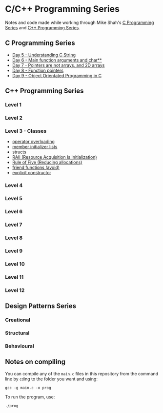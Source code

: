 # C/C++ Programming Series

Notes and code made while working through Mike Shah's [C Programming Series](https://www.youtube.com/playlist?list=PLvv0ScY6vfd8M-Mi_Vyrg7KgISTW3Sklt) and [C++ Programming Series](https://www.youtube.com/watch?v=LGOgNqkRMs0&list=PLvv0ScY6vfd8j-tlhYVPYgiIyXduu6m-L).

## C Programming Series

- [Day 5 - Understanding C String](c_programming/day_5/day_5.md)
- [Day 6 - Main function arguments and char**](c_programming/day_6/day_6.md)
- [Day 7 - Pointers are not arrays, and 2D arrays](c_programming/day_7/day_7.md)
- [Day 8 - Function pointers](c_programming/day_8/day_8.md)
- [Day 9 - Object Orientated Programming in C](c_programming/day_9/day_9.md)

## C++ Programming Series

### Level 1
### Level 2
### Level 3 - Classes
  - [operator overloading](c++_programming/3_classes/6_operator_overloading.md)
  - [member initializer lists](c++_programming/3_classes/7_member_initializer_lists.md)
  - [structs](c++_programming/3_classes/8_struct.md)
  - [RAII (Resource Acquisition Is Initialization)](c++_programming/3_classes/9_RAII.md)
  - [Rule of Five (Reducing allocations)](c++_programming/3_classes/10_rule_of_five.md)
  - [friend functions (avoid)](c++_programming/3_classes/11_friend_functions.md)
  - [explicit constructor](c++_programming/3_classes/12_explicit_ctor.md)
### Level 4
### Level 5
### Level 6
### Level 7
### Level 8
### Level 9
### Level 10
### Level 11
### Level 12

## Design Patterns Series

### Creational
### Structural
### Behavioural

## Notes on compiling

You can compile any of the `main.c` files in this repository from the command line by `cd`ing to the folder you want and using:

```
gcc -g main.c -o prog
``` 

To run the program, use:

```
./prog
```

